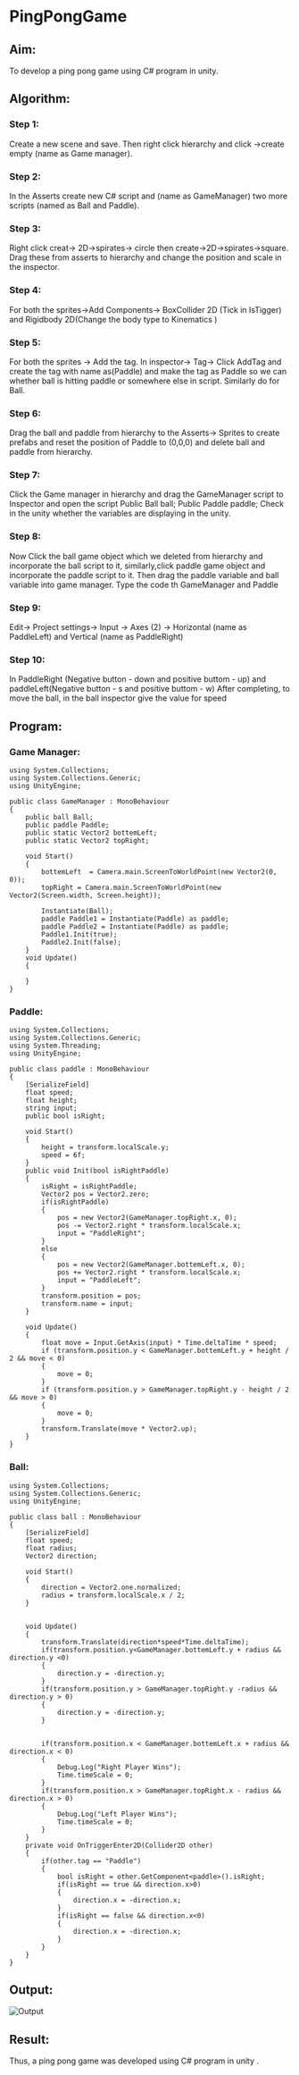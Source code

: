 # PingPongGame

## Aim:

To develop a ping pong game using C# program in unity.
## Algorithm:
### Step 1:
Create a new scene and save. Then right click hierarchy and click ->create empty (name as Game manager).
### Step 2:
In the Asserts create new C# script and (name as GameManager) two more scripts (named as Ball and Paddle).
### Step 3:
Right click creat-> 2D->spirates-> circle then create->2D->spirates->square. Drag these from asserts to hierarchy and change the position and scale in the inspector.
### Step 4:
For both the sprites->Add Components-> BoxCollider 2D (Tick in IsTigger) and Rigidbody 2D(Change the body type to Kinematics )
### Step 5:
For both the sprites -> Add the tag. In inspector-> Tag-> Click AddTag and create the tag with name as(Paddle) and make the tag as Paddle so we can whether ball is hitting paddle or somewhere else in script. Similarly do for Ball.
### Step 6:
Drag the ball and paddle from hierarchy to the Asserts-> Sprites to create prefabs and reset the position of Paddle to (0,0,0) and delete ball and paddle from hierarchy.
### Step 7:
Click the Game manager in hierarchy and drag the GameManager script to Inspector and open the script
Public Ball ball;
Public Paddle paddle;
Check in the unity whether the variables are displaying in the unity.
### Step 8:
Now Click the ball game object which we deleted from hierarchy and incorporate the ball script to it, similarly,click paddle game object and incorporate the paddle script to it. Then drag the paddle variable and ball variable into game manager.
Type the code th GameManager and Paddle
### Step 9:
Edit-> Project settings-> Input -> Axes (2) -> Horizontal (name as PaddleLeft) and Vertical (name as PaddleRight)
### Step 10:
In PaddleRight (Negative button - down and positive buttom - up) and paddleLeft(Negative button - s and positive buttom - w)
 After completing, to move the ball, in the ball inspector give the value for speed
 
 ## Program:
 ### Game Manager:
```
using System.Collections;
using System.Collections.Generic;
using UnityEngine;

public class GameManager : MonoBehaviour
{
    public ball Ball;
    public paddle Paddle;
    public static Vector2 bottemLeft;
    public static Vector2 topRight;
    
    void Start()
    { 
        bottemLeft  = Camera.main.ScreenToWorldPoint(new Vector2(0, 0));  
        topRight = Camera.main.ScreenToWorldPoint(new Vector2(Screen.width, Screen.height));

        Instantiate(Ball);
        paddle Paddle1 = Instantiate(Paddle) as paddle;
        paddle Paddle2 = Instantiate(Paddle) as paddle;
        Paddle1.Init(true);
        Paddle2.Init(false);
    }
    void Update()
    {
        
    }
}

```
### Paddle:
```
using System.Collections;
using System.Collections.Generic;
using System.Threading;
using UnityEngine;

public class paddle : MonoBehaviour
{
    [SerializeField]
    float speed;
    float height;
    string input;
    public bool isRight;
   
    void Start()
    {
        height = transform.localScale.y;
        speed = 6f;
    }
    public void Init(bool isRightPaddle)
    {
        isRight = isRightPaddle;
        Vector2 pos = Vector2.zero;
        if(isRightPaddle)
        {
            pos = new Vector2(GameManager.topRight.x, 0);
            pos -= Vector2.right * transform.localScale.x;
            input = "PaddleRight";
        }
        else
        {
            pos = new Vector2(GameManager.bottemLeft.x, 0);
            pos += Vector2.right * transform.localScale.x;
            input = "PaddleLeft";
        }
        transform.position = pos;
        transform.name = input;
    }
    
    void Update()
    {
        float move = Input.GetAxis(input) * Time.deltaTime * speed;
        if (transform.position.y < GameManager.bottemLeft.y + height / 2 && move < 0)
        {
            move = 0;
        }
        if (transform.position.y > GameManager.topRight.y - height / 2 && move > 0)
        {
            move = 0;
        }
        transform.Translate(move * Vector2.up);
    }
}

```
### Ball:
```
using System.Collections;
using System.Collections.Generic;
using UnityEngine;

public class ball : MonoBehaviour
{
    [SerializeField]
    float speed;
    float radius;
    Vector2 direction;
   
    void Start()
    {
        direction = Vector2.one.normalized;
        radius = transform.localScale.x / 2;
    }

    
    void Update()
    {
        transform.Translate(direction*speed*Time.deltaTime);
        if(transform.position.y<GameManager.bottemLeft.y + radius && direction.y <0)
        {
            direction.y = -direction.y;
        }
        if(transform.position.y > GameManager.topRight.y -radius && direction.y > 0)
        {
            direction.y = -direction.y;
        }

       
        if(transform.position.x < GameManager.bottemLeft.x + radius && direction.x < 0)
        {
            Debug.Log("Right Player Wins");
            Time.timeScale = 0;
        }
        if(transform.position.x > GameManager.topRight.x - radius && direction.x > 0)
        {
            Debug.Log("Left Player Wins");
            Time.timeScale = 0;
        }
    }
    private void OnTriggerEnter2D(Collider2D other)
    {
        if(other.tag == "Paddle")
        {
            bool isRight = other.GetComponent<paddle>().isRight;
            if(isRight == true && direction.x>0)
            {
                direction.x = -direction.x;
            }
            if(isRight == false && direction.x<0)
            {
                direction.x = -direction.x;
            }
        }
    }
}

```
 ## Output:
 ![Output](A.png)
 ## Result:
Thus, a ping pong game was developed using C# program in unity .
